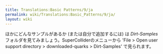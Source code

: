 ```yaml
---
title: Translations:Basic Patterns/9/ja
permalink: wiki/Translations:Basic_Patterns/9/ja/
layout: wiki
---
```


ほかにどんなサンプルがあるか (または自分で追加するには) は
*Dirt-Samples* フォルダを見てみましょう。SuperColliderのメニューから
'File &gt; Open user support directory &gt; downloaded-quarks &gt;
Dirt-Samples' で見られます。
